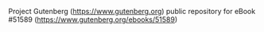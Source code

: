 Project Gutenberg (https://www.gutenberg.org) public repository for
eBook #51589 (https://www.gutenberg.org/ebooks/51589)
